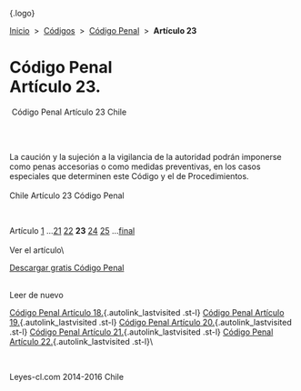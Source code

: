 <div class="wrapper">

[](/index.htm){.logo}
<div class="breadcrumbs">

[Inicio](/index.htm)  &gt;  [Códigos](/codigos.htm)  &gt;  [Código
Penal](/codigo_penal.htm "Código Penal")  &gt;  **Artículo 23**

</div>

<div class="middle">

<div class="container">

Código Penal\
Artículo 23.
=============

<div id="goser">

</div>

﻿
Código Penal Artículo 23 Chile

\
﻿
<div id="squareAds">

</div>

<div id="statya">

La caución y la sujeción a la vigilancia de la autoridad podrán
imponerse como penas accesorias o como medidas preventivas, en los casos
especiales que determinen este Código y el de Procedimientos.\
\
Chile Artículo 23 Código Penal

</div>

﻿
<div id="ads1">

</div>

<div class="breadstat">

Artículo
[1](/codigo_penal/1.htm) ...[21](/codigo_penal/21.htm) [22](/codigo_penal/22.htm) **23** [24](/codigo_penal/24.htm) [25](/codigo_penal/25.htm) ...[final](/codigo_penal/final.htm) \
\
Ver el artículo\

</div>

[Descargar gratis Código
Penal](/codigo_penal/download.htm "Descargar gratis Código Penal") ﻿
<div style="clear: left">

</div>

\
Leer de nuevo

[Código Penal Artículo 18.](/codigo_penal/18.htm){.autolink_lastvisited
.st-l} [Código Penal Artículo
19.](/codigo_penal/19.htm){.autolink_lastvisited .st-l} [Código Penal
Artículo 20.](/codigo_penal/20.htm){.autolink_lastvisited .st-l} [Código
Penal Artículo 21.](/codigo_penal/21.htm){.autolink_lastvisited .st-l}
[Código Penal Artículo 22.](/codigo_penal/22.htm){.autolink_lastvisited
.st-l}\

</div>

﻿
<div id="LeftAds">

</div>

</div>

Leyes-cl.com 2014-2016 Chile

</div>
